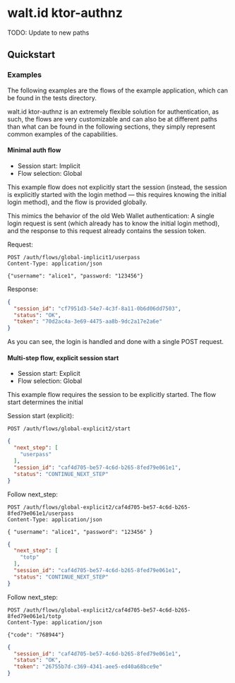 # walt.id ktor-authnz
TODO: Update to new paths

## Quickstart

### Examples
The following examples are the flows of the example application,
which can be found in the tests directory.

walt.id ktor-authnz is an extremely flexible solution for authentication,
as such, the flows are very customizable and can also be at
different paths than what can be found in the following sections,
they simply represent common examples of the capabilities.

#### Minimal auth flow
- Session start: Implicit
- Flow selection: Global

This example flow does not explicitly start the session (instead, the session
is explicitly started with the login method — this requires knowing the initial
login method), and the flow is provided globally.

This mimics the behavior of the old Web Wallet authentication: A single login request
is sent (which already has to know the initial login method), and the response to this
request already contains the session token.

Request:
```http request
POST /auth/flows/global-implicit1/userpass
Content-Type: application/json

{"username": "alice1", "password: "123456"}
```

Response:
```json
{
  "session_id": "cf7951d3-54e7-4c3f-8a11-0b6d06dd7503",
  "status": "OK",
  "token": "70d2ac4a-3e69-4475-aa8b-9dc2a17e2a6e"
}
```

As you can see, the login is handled and done with a single POST request.

#### Multi-step flow, explicit session start
- Session start: Explicit
- Flow selection: Global

This example flow requires the session to be explicitly started.
The flow start determines the initial 

Session start (explicit):
```http request
POST /auth/flows/global-explicit2/start
```
```json
{
  "next_step": [
    "userpass"
  ],
  "session_id": "caf4d705-be57-4c6d-b265-8fed79e061e1",
  "status": "CONTINUE_NEXT_STEP"
}
```

Follow next_step:
```http request
POST /auth/flows/global-explicit2/caf4d705-be57-4c6d-b265-8fed79e061e1/userpass
Content-Type: application/json

{ "username": "alice1", "password": "123456" }
```
```json
{
  "next_step": [
    "totp"
  ],
  "session_id": "caf4d705-be57-4c6d-b265-8fed79e061e1",
  "status": "CONTINUE_NEXT_STEP"
}
```

Follow next_step:
```http request
POST /auth/flows/global-explicit2/caf4d705-be57-4c6d-b265-8fed79e061e1/totp
Content-Type: application/json

{"code": "768944"}
```
```json
{
  "session_id": "caf4d705-be57-4c6d-b265-8fed79e061e1",
  "status": "OK",
  "token": "26755b7d-c369-4341-aee5-ed40a68bce9e"
}
```
